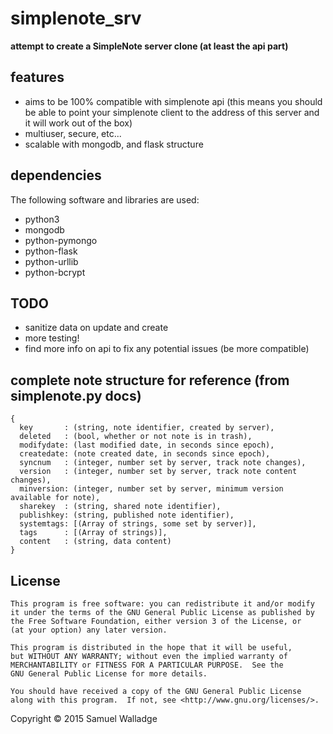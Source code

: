 
# simplenote_srv

__attempt to create a SimpleNote server clone (at least the api part)__

## features

- aims to be 100% compatible with simplenote api (this means you should be able to point your simplenote client to the address of this server and it will work out of the box)
- multiuser, secure, etc...
- scalable with mongodb, and flask structure

## dependencies 

The following software and libraries are used:

- python3
- mongodb
- python-pymongo
- python-flask
- python-urllib
- python-bcrypt

## TODO

- sanitize data on update and create
- more testing!
- find more info on api to fix any potential issues (be more compatible)

## complete note structure for reference (from simplenote.py docs)

```
{
  key       : (string, note identifier, created by server),
  deleted   : (bool, whether or not note is in trash),
  modifydate: (last modified date, in seconds since epoch),
  createdate: (note created date, in seconds since epoch),
  syncnum   : (integer, number set by server, track note changes),
  version   : (integer, number set by server, track note content changes),
  minversion: (integer, number set by server, minimum version available for note),
  sharekey  : (string, shared note identifier),
  publishkey: (string, published note identifier),
  systemtags: [(Array of strings, some set by server)],
  tags      : [(Array of strings)],
  content   : (string, data content)
}
```

## License

    This program is free software: you can redistribute it and/or modify
    it under the terms of the GNU General Public License as published by
    the Free Software Foundation, either version 3 of the License, or
    (at your option) any later version.

    This program is distributed in the hope that it will be useful,
    but WITHOUT ANY WARRANTY; without even the implied warranty of
    MERCHANTABILITY or FITNESS FOR A PARTICULAR PURPOSE.  See the
    GNU General Public License for more details.

    You should have received a copy of the GNU General Public License
    along with this program.  If not, see <http://www.gnu.org/licenses/>.


Copyright © 2015 Samuel Walladge
